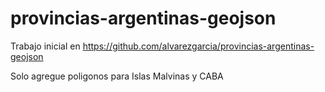 # provincias-argentinas-geojson
Trabajo inicial en https://github.com/alvarezgarcia/provincias-argentinas-geojson

Solo agregue poligonos para Islas Malvinas y CABA
